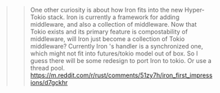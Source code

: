 >> One other curiosity is about how Iron fits into the new Hyper-Tokio stack. Iron is currently a framework for adding middleware, and also a collection of middleware. Now that Tokio exists and its primary feature is compostability of middleware, will Iron just become a collection of Tokio middleware?
> Currently Iron 's handler is a synchronized one, which might not fit into futures/tokio model out of box. So I guess there will be some redesign to port Iron to tokio. Or use a thread pool.
> https://m.reddit.com/r/rust/comments/51zy7h/iron_first_impressions/d7gckhr
